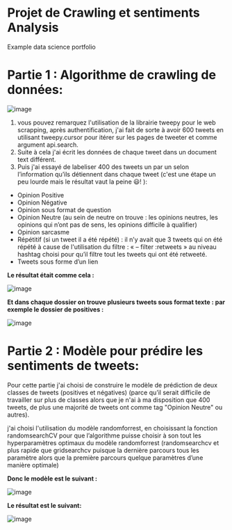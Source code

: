 # Projet de Crawling et sentiments Analysis
Example data science portfolio

# Partie 1 : Algorithme de crawling de données:

![image](https://user-images.githubusercontent.com/94408863/141861457-180cea9c-9de2-4e97-9bb2-4508e3eccc5c.png)

1. vous pouvez remarquez l'utilisation de la librairie tweepy pour le web scrapping, après authentification, j'ai fait de sorte à avoir 600 tweets en utilisant tweepy.cursor pour itérer sur les pages de tweeter et comme argument api.search.
2. Suite à cela j'ai écrit les données de chaque tweet dans un document text différent.
3. Puis j'ai essayé de labeliser 400 des tweets un par un  selon l’information qu’ils détiennent dans chaque tweet (c'est une étape un peu lourde mais le résultat vaut la peine 😃! ): 

- Opinion Positive
- Opinion Négative
- Opinion sous format de question
- Opinion Neutre (au sein de neutre on trouve : les opinions neutres, les opinions qui n’ont pas de sens, les opinions difficile à qualifier)
- Opinion sarcasme
- Répétitif (si un tweet il a été répété) : il n’y avait que 3 tweets qui on été répété à cause de l'utilisation du filtre :  « – filter :retweets » au niveau hashtag choisi pour qu’il filtre tout les tweets qui ont été retweeté.
- Tweets sous forme d’un lien

**Le résultat était comme cela :**

![image](https://user-images.githubusercontent.com/94408863/141862644-6f24403f-b1e2-4c3c-a483-858016249f76.png)

**Et dans chaque dossier on trouve plusieurs tweets sous format texte : par exemple le dossier de positives :**

![image](https://user-images.githubusercontent.com/94408863/141862694-ac3c9fb4-6ad7-435d-a9e2-86dfa98d515e.png)

# Partie 2 : Modèle pour prédire les sentiments de tweets:

Pour cette partie j'ai choisi de construire le modèle de prédiction de deux classes de tweets (positives et négatives) (parce qu’il serait difficile de travailler sur plus de classes alors que je n'ai à ma disposition que 400 tweets, de plus une majorité de tweets ont comme tag "Opinion Neutre" ou autres).

j'ai choisi l'utilisation du modèle randomforrest, en choisissant la fonction randomsearchCV pour que l’algorithme puisse choisir à son tout les hyperparamètres optimaux du modèle randomforrest (randomsearchcv et plus rapide que gridsearchcv puisque la dernière parcours tous les paramètre alors que la première parcours quelque paramètres d’une manière optimale)

**Donc le modèle est le suivant :**

![image](https://user-images.githubusercontent.com/94408863/141862866-b44a84a0-b454-40a2-a15b-a1493cc76103.png)

**Le résultat est le suivant:**

![image](https://user-images.githubusercontent.com/94408863/141862906-9b98e4eb-ce5c-4aa1-93df-6ace108bb026.png)
